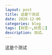 ```yaml
---
layout: post
title: 这是个测试
date: 2020-12-06
categories: blog
tags: [标签一,标签二]
description: 测试。
---
```


这是个测试












